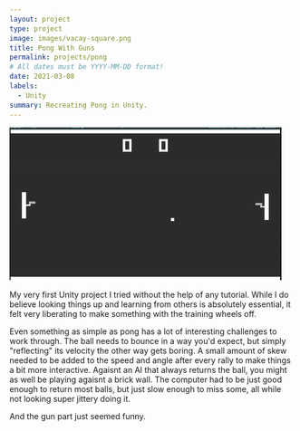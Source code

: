 ```yaml
---
layout: project
type: project
image: images/vacay-square.png
title: Pong With Guns
permalink: projects/pong
# All dates must be YYYY-MM-DD format!
date: 2021-03-08
labels:
  - Unity
summary: Recreating Pong in Unity.
---
```


<img class="ui medium right floated rounded image" src="../images/pong.gif">

My very first Unity project I tried without the help of any tutorial. While I do believe looking things up and learning from others is absolutely essential, it felt very liberating to make something with the training wheels off.

Even something as simple as pong has a lot of interesting challenges to work through. The ball needs to bounce in a way you'd expect, but simply "reflecting" its velocity the other way gets boring. A small amount of skew needed to be added to the speed and angle after every rally to make things a bit more interactive. Agaisnt an AI that always returns the ball, you might as well be playing agaisnt a brick wall. The computer had to be just good enough to return most balls, but just slow enough to miss some, all while not looking super jittery doing it.

And the gun part just seemed funny.
